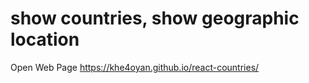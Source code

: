 # show countries, show geographic location

Open Web Page https://khe4oyan.github.io/react-countries/